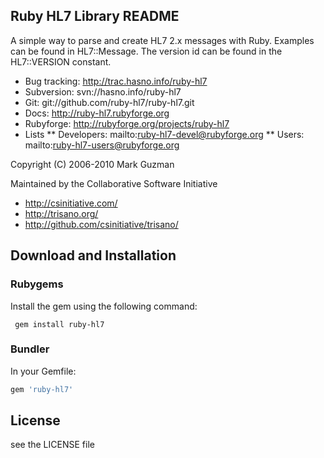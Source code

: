 ## Ruby HL7 Library README

A simple way to parse and create HL7 2.x messages with Ruby.
Examples can be found in HL7::Message.
The version id can be found in the HL7::VERSION constant.

* Bug tracking: http://trac.hasno.info/ruby-hl7
* Subversion:   svn://hasno.info/ruby-hl7
* Git:          git://github.com/ruby-hl7/ruby-hl7.git
* Docs:         http://ruby-hl7.rubyforge.org
* Rubyforge:    http://rubyforge.org/projects/ruby-hl7
* Lists
** Developers: mailto:ruby-hl7-devel@rubyforge.org
** Users: mailto:ruby-hl7-users@rubyforge.org

 Copyright (C) 2006-2010 Mark Guzman

 Maintained by the Collaborative Software Initiative

* http://csinitiative.com/
* http://trisano.org/
* http://github.com/csinitiative/trisano/

## Download and Installation

### Rubygems
Install the gem using the following command:

```console
 gem install ruby-hl7
```

### Bundler
In your Gemfile:

```rb
gem 'ruby-hl7'
```

## License
 see the LICENSE file
